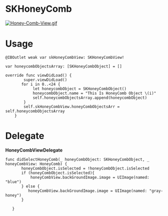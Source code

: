 # SKHoneyComb

[![Honey-Comb-View.gif](https://i.postimg.cc/cCfrt0FY/Honey-Comb-View.gif)](https://postimg.cc/sGDVtddD)

# Usage

```
@IBOutlet weak var skHoneyCombView: SKHoneyCombView!

var honeycombObjectsArray: [SKHoneyCombObject] = []

override func viewDidLoad() {
        super.viewDidLoad()
       for i in 0..<24 {
            let honeycombObject = SKHoneyCombObject()
            honeycombObject.name = "This Is HoneyComb Object \(i)"
            self.honeycombObjectsArray.append(honeycombObject)
        }
        self.skHoneyCombView.honeyCombObjectsArr = self.honeycombObjectsArray
    }
```
 # Delegate
 **HoneyCombViewDelegate**
 ```
func didSelectHoneyComb(_ honeyCombObject: SKHoneyCombObject, _ honeyCombView: HoneyComb) {
        honeyCombObject.isSelected = !honeyCombObject.isSelected
        if (honeyCombObject.isSelected){
            honeyCombView.backGroundImage.image = UIImage(named: "blue")
        } else {
           honeyCombView.backGroundImage.image = UIImage(named: "gray-honey")
        }
        
    }
 ```

